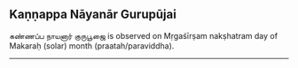 ## Kaṇṇappa Nāyanār Gurupūjai
கண்ணப்ப நாயனார் குருபூஜை is observed on Mṛgaśīrṣam nakṣhatram day of Makaraḥ (solar) month (praatah/paraviddha).



---

